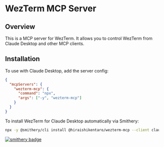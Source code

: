 # WezTerm MCP Server

## Overview

This is a MCP server for WezTerm.
It allows you to control WezTerm from Claude Desktop and other MCP clients.

## Installation

To use with Claude Desktop, add the server config:

```json
{
  "mcpServers": {
    "wezterm-mcp": {
      "command": "npx",
      "args": ["-y", "wezterm-mcp"]
    }
  }
}
```

To install WezTerm for Claude Desktop automatically via Smithery:

```bash
npx -y @smithery/cli install @hiraishikentaro/wezterm-mcp --client claude
```

[![smithery badge](https://smithery.ai/badge/@hiraishikentaro/wezterm-mcp)](https://smithery.ai/server/@hiraishikentaro/wezterm-mcp)
